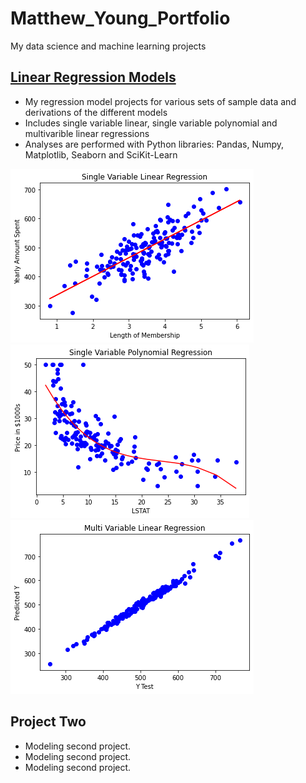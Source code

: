 # Matthew_Young_Portfolio
My data science and machine learning projects

## [Linear Regression Models](https://github.com/mbyoung99/Linear_Regressions)
* My regression model projects for various sets of sample data and derivations of the different models
* Includes single variable linear, single variable polynomial and multivarible linear regressions
* Analyses are performed with Python libraries: Pandas, Numpy, Matplotlib, Seaborn and SciKit-Learn

![](/Images/LinearModelPlotSingleVar.png)
![](/Images/PolynomialModelPlotSingleVar.png)
![](/Images/LinearModelPlotMultiVar_.png)


## Project Two
* Modeling second project.
* Modeling second project.
* Modeling second project.
